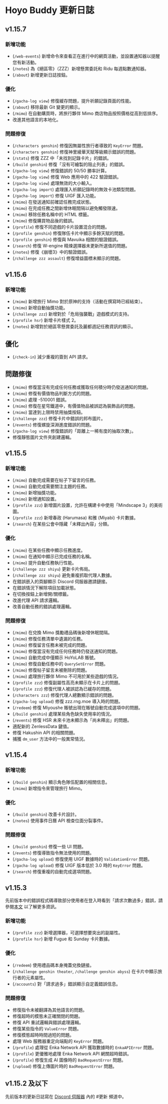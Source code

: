 # Hoyo Buddy 更新日誌

## v1.15.7  

### 新增功能  

- (`/web-events`) 新增命令來查看正在進行中的網頁活動，並設置通知器以提醒您有新活動。  
- (`/notes`) 為《絕區零》（ZZZ）新增懸賞委託和 Ridu 每週點數通知器。  
- (`/about`) 新增更新日誌按鈕。  

### 優化  

- (`/gacha-log view`) 修復緩存問題，提升祈願記錄頁面的性能。  
- (`/about`) 移除最新 Git 變更的顯示。  
- (`/mimo`) 在自動購買時，將旅行夥伴 Mimo 商店物品按照價格從高到低排序。  
- 改進其他語言的本地化。

### 問題修復  

- (`/characters genshin`) 修復因無屬性旅行者導致的 `KeyError` 問題。  
- (`/characters genshin`) 修復神里綾華天賦等級顯示錯誤的問題。  
- (`/stats`) 修復 ZZZ 中「未找到記錄卡片」的錯誤。  
- (`/build genshin`) 修復「沒有可繪製的阻止列表」的錯誤。  
- (`/gacha-log view`) 修復錯誤的 50/50 勝率計算。  
- (`/gacha-log view`) 修復 Web 應用中的 422 驗證錯誤。  
- (`/gacha-log view`) 處理無效的大小輸入。  
- (`/gacha-log import`) 處理匯入祈願記錄時的無效卡池類型問題。  
- (`/gacha-log import`) 修復 UIGF 匯入功能。  
- (`/mimo`) 在發送通知前確認任務完成狀態。  
- (`/mimo`) 在完成任務之間新增休眠間隔以避免觸發限速。  
- (`/mimo`) 移除任務名稱中的 HTML 標籤。  
- (`/mimo`) 修復購買物品後的錯誤。  
- (`/profile`) 修復不同遊戲的卡片設置混合的問題。  
- (`/profile genshin`) 修復隊伍卡片中顯示多餘天賦的問題。  
- (`/profile genshin`) 修復與 Mavuika 相關的驗證錯誤。  
- (`/search`) 修復 W-engine 精煉選擇器未更新所選值的問題。  
- (`/notes`) 修復《崩壞3》中的驗證錯誤。  
- (`/challenge zzz assault`) 修復增益圖標未顯示的問題。  

## v1.15.6

### 新增功能

- (`/mimo`) 新增旅行 Mimo 對於原神的支持（活動在撰寫時已經結束）。
- (`/mimo`) 新增自動抽獎功能。
- (`/challenge zzz`) 新增對於「危局強襲戰」遊戲模式的支持。
- (`/profile hsr`) 新增卡片樣式 2。
- (`/notes`) 新增對於絕區零懸賞委託及麗都週記任務資訊的顯示。

## 優化

- (`/check-in`) 減少重複的簽到 API 請求。

## 問題修復

- (`/mimo`) 修復當沒有完成任何任務或獲取任何積分時仍發送通知的問題。
- (`/mimo`) 修復有價值物品判斷方式的問題。
- (`/mimo`) 處理 -510001 錯誤。
- (`/mimo`) 修復在星穹鐵道中，有價值物品被誤認為裝飾品的問題。
- (`/mimo`) 當達到上限時禁用抽獎按鈕。
- (`/challenge zzz`) 修復卡片中錯誤的邦布圖片。
- (`/events`) 修復螺旋深淵進度錯誤的問題。
- (`/gacha-log view`) 修復錯誤的「距離上一稀有度的抽取次數」。
- 修復靜態圖片文件夾創建邏輯。

## v1.15.5  

### 新增功能  

- (`/mimo`) 自動完成需要在帖子下留言的任務。  
- (`/mimo`) 自動完成需要關注主題的任務。  
- (`/mimo`) 新增抽獎功能。  
- (`/mimo`) 新增通知設置。  
- (`/profile zzz`) 新增圖片設置，允許在構建卡中使用「Mindscape 3」的美術圖。  
- (`/profile zzz`) 新增春政 (Harumasa) 和雅 (Miyabi) 卡片數據。  
- (`/search`) 在某些公會中隱藏「未釋出內容」分類。  

### 優化  

- (`/mimo`) 在某些任務中顯示任務進度。  
- (`/mimo`) 在通知中顯示已完成任務的名稱。  
- (`/mimo`) 提升自動任務執行性能。  
- (`/challenge zzz shiyu`) 更新卡片佈局。  
- (`/challenge zzz shiyu`) 避免重複抓取代理人數據。  
- 在錯誤嵌入的頁腳顯示 Discord 伺服器邀請鏈接。  
- 在錯誤情況下解除項目加載狀態。  
- 在切換按鈕上新增開/關標籤。  
- 改進代理 API 請求邏輯。  
- 改善自動任務的錯誤處理邏輯。  

### 問題修復  

- (`/mimo`) 在兌換 Mimo 獎勵禮品碼後新增休眠間隔。  
- (`/mimo`) 修復任務清單中遺漏的任務。  
- (`/mimo`) 修復留言任務未被完成的問題。  
- (`/mimo`) 修復當沒有完成任何任務時仍發送通知的問題。  
- (`/mimo`) 自動完成中僅顯示 HoYoLAB 賬號。  
- (`/mimo`) 修復自動任務中的 `QuerySetError` 問題。  
- (`/mimo`) 修復帖子留言未被刪除的問題。  
- (`/mimo`) 處理旅行夥伴 Mimo 不可用於某些遊戲的情況。  
- (`/profile zzz`) 修復副屬性高亮未顯示在卡片上的問題。  
- (`/profile zzz`) 修復代理人被誤認為已緩存的問題。  
- (`/characters zzz`) 修復代理人總數顯示錯誤的問題。  
- (`/gacha-log upload`) 修復 zzz.rng.moe 導入時的問題。  
- (`/redeem`) 修復 Miyoushe 賬號出現在賬號自動完成選項中的問題。  
- (`/build genshin`) 處理某些角色缺失使用率的情況。  
- (`/events`) 修復 HSR 未來卡池未顯示為「尚未釋出」的問題。  
- 適配新的 ZenlessData 鍵值。  
- 修復 Hakushin API 的相關問題。  
- 捕獲 `dm_user` 方法中的一般異常情況。  

## v1.15.4  

### 新增功能  

- (`/build genshin`) 顯示角色隊伍配置的相關信息。  
- (`/mimo`) 新增指令來管理旅行 Mimo。  

### 優化  

- (`/build genshin`) 改善卡片設計。  
- (`/notes`) 使用事件日曆 API 檢查位面分裂事件。  

### 問題修復  

- (`/build genshin`) 修復一些 UI 問題。  
- (`/events`) 修復導致指令無法使用的問題。  
- (`/gacha-log upload`) 修復使用 UIGF 數據時的 `ValidationError` 問題。  
- (`/gacha-log upload`) 修復 UIGF 版本低於 3.0 時的 `KeyError` 問題。  
- (`/search`) 修復重複的自動完成選項問題。  

## v1.15.3  

先前版本中的錯誤程式碼導致部分使用者在登入時看到「請求次數過多」錯誤，請參閱[本文](https://link.seria.moe/kky283) 以了解更多資訊。

### 新增功能  

- (`/profile zzz`) 新增選擇器，可選擇想要突出的副屬性。  
- (`/profile hsr`) 新增 Fugue 和 Sunday 卡片數據。  

### 優化  

- (`/redeem`) 使用禮品碼本身掩蓋兌換鏈接。  
- (`/challenge genshin theater`, `/challenge genshin abyss`) 在卡片中顯示旅行者的元素屬性。  
- (`/accounts`) 對「請求過多」錯誤顯示自定義錯誤信息。  

### 問題修復  

- 修復指令未被翻譯為其他語言的問題。  
- 修復超時的模態未正確關閉的問題。  
- 修復 API 重試邏輯與錯誤處理邏輯。  
- 修復某些指令的 `ValueError` 問題。  
- 修復模態超時時間過短的問題。  
- 處理 Web 服務器重定向端點的 `KeyError` 問題。  
- (`/profile`) 處理從 Enka Network API 獲取數據時的 `EnkaAPIError` 問題。  
- (`/profile`) 更優雅地處理 Enka Network API 網關超時錯誤。  
- (`/profile`) 修復生成 AI 圖像時的 `BadRequestError` 問題。  
- (`/upload`) 修復上傳圖片時的 `BadRequestError` 問題。  

## v1.15.2 及以下

先前版本的更新日誌寫在 [Discord 伺服器](https://link.seria.moe/hb-dc) 內的 #更新 頻道中。  
